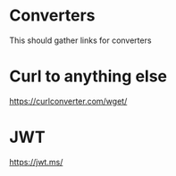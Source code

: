 # Converters

This should gather links for converters

# Curl to anything else
https://curlconverter.com/wget/

# JWT
https://jwt.ms/
